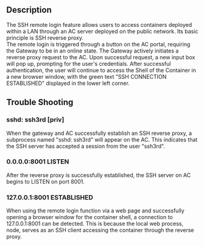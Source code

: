 ## Description  
The SSH remote login feature allows users to access containers deployed within a LAN through an AC server deployed on the public network. Its basic principle is SSH reverse proxy.  
The remote login is triggered through a button on the AC portal, requiring the Gateway to be in an online state. The Gateway actively initiates a reverse proxy request to the AC. Upon successful request, a new input box will pop up, prompting for the user's credentials. After successful authentication, the user will continue to access the Shell of the Container in a new browser window, with the green text "SSH CONNECTION ESTABLISHED" displayed in the lower left corner.  
## Trouble Shooting
### sshd: ssh3rd [priv]
When the gateway and AC successfully establish an SSH reverse proxy, a subprocess named "sshd: ssh3rd" will appear on the AC. This indicates that the SSH server has accepted a session from the user "ssh3rd".
### 0.0.0.0:8001 LISTEN
After the reverse proxy is successfully established, the SSH server on AC begins to LISTEN on port 8001.
### 127.0.0.1:8001 ESTABLISHED
When using the remote login function via a web page and successfully opening a browser window for the container shell, a connection to 127.0.0.1:8001 can be detected. This is because the local web process, node, serves as an SSH client accessing the container through the reverse proxy.
